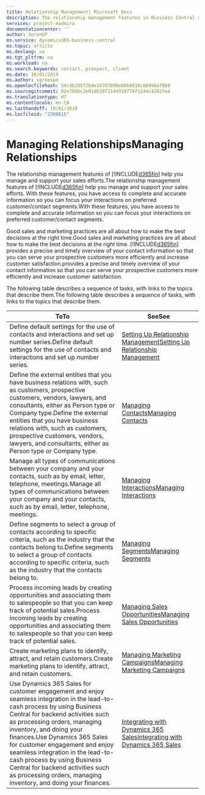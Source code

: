 ```yaml
---
title: Relationship Management| Microsoft Docs
description: The relationship management features in Business Central support your sales efforts and let you access information about contacts and prospects so you can serve customers efficiently.
services: project-madeira
documentationcenter: ''
author: SorenGP
ms.service: dynamics365-business-central
ms.topic: article
ms.devlang: na
ms.tgt_pltfrm: na
ms.workload: na
ms.search.keywords: contact, prospect, client
ms.date: 10/01/2019
ms.author: sgroespe
ms.openlocfilehash: 54cdb205f26de16397890e08b8918c66998af9b9
ms.sourcegitcommit: 02e704bc3e01d62072144919774f1244c42827e4
ms.translationtype: HT
ms.contentlocale: en-CA
ms.lasthandoff: 10/01/2019
ms.locfileid: "2308815"
---
```

# <a name="managing-relationships"></a><span data-ttu-id="c337e-103">Managing Relationships</span><span class="sxs-lookup"><span data-stu-id="c337e-103">Managing Relationships</span></span>
<span data-ttu-id="c337e-104">The relationship management features of [!INCLUDE[d365fin](includes/d365fin_md.md)] help you manage and support your sales efforts.</span><span class="sxs-lookup"><span data-stu-id="c337e-104">The relationship management features of [!INCLUDE[d365fin](includes/d365fin_md.md)] help you manage and support your sales efforts.</span></span> <span data-ttu-id="c337e-105">With these features, you have access to complete and accurate information so you can focus your interactions on preferred customer/contact segments.</span><span class="sxs-lookup"><span data-stu-id="c337e-105">With these features, you have access to complete and accurate information so you can focus your interactions on preferred customer/contact segments.</span></span>

<span data-ttu-id="c337e-106">Good sales and marketing practices are all about how to make the best decisions at the right time.</span><span class="sxs-lookup"><span data-stu-id="c337e-106">Good sales and marketing practices are all about how to make the best decisions at the right time.</span></span> [!INCLUDE[d365fin](includes/d365fin_md.md)] <span data-ttu-id="c337e-107">provides a precise and timely overview of your contact information so that you can serve your prospective customers more efficiently and increase customer satisfaction.</span><span class="sxs-lookup"><span data-stu-id="c337e-107">provides a precise and timely overview of your contact information so that you can serve your prospective customers more efficiently and increase customer satisfaction.</span></span>

<span data-ttu-id="c337e-108">The following table describes a sequence of tasks, with links to the topics that describe them.</span><span class="sxs-lookup"><span data-stu-id="c337e-108">The following table describes a sequence of tasks, with links to the topics that describe them.</span></span>  

| <span data-ttu-id="c337e-109">To</span><span class="sxs-lookup"><span data-stu-id="c337e-109">To</span></span> | <span data-ttu-id="c337e-110">See</span><span class="sxs-lookup"><span data-stu-id="c337e-110">See</span></span> |
| --- | --- |
|<span data-ttu-id="c337e-111">Define default settings for the use of contacts and interactions and set up number series.</span><span class="sxs-lookup"><span data-stu-id="c337e-111">Define default settings for the use of contacts and interactions and set up number series.</span></span>|[<span data-ttu-id="c337e-112">Setting Up Relationship Management</span><span class="sxs-lookup"><span data-stu-id="c337e-112">Setting Up Relationship Management</span></span>](marketing-setup-marketing.md)|
|<span data-ttu-id="c337e-113">Define the external entities that you have business relations with, such as customers, prospective customers, vendors, lawyers, and consultants, either as Person type or Company type.</span><span class="sxs-lookup"><span data-stu-id="c337e-113">Define the external entities that you have business relations with, such as customers, prospective customers, vendors, lawyers, and consultants, either as Person type or Company type.</span></span>|[<span data-ttu-id="c337e-114">Managing Contacts</span><span class="sxs-lookup"><span data-stu-id="c337e-114">Managing Contacts</span></span>](marketing-contacts.md)|
|<span data-ttu-id="c337e-115">Manage all types of communications between your company and your contacts, such as by email, letter, telephone, meetings.</span><span class="sxs-lookup"><span data-stu-id="c337e-115">Manage all types of communications between your company and your contacts, such as by email, letter, telephone, meetings.</span></span>|[<span data-ttu-id="c337e-116">Managing Interactions</span><span class="sxs-lookup"><span data-stu-id="c337e-116">Managing Interactions</span></span>](marketing-interactions.md)|
|<span data-ttu-id="c337e-117">Define segments to select a group of contacts according to specific criteria, such as the industry that the contacts belong to.</span><span class="sxs-lookup"><span data-stu-id="c337e-117">Define segments to select a group of contacts according to specific criteria, such as the industry that the contacts belong to.</span></span>|[<span data-ttu-id="c337e-118">Managing Segments</span><span class="sxs-lookup"><span data-stu-id="c337e-118">Managing Segments</span></span>](marketing-segments.md)|
|<span data-ttu-id="c337e-119">Process incoming leads by creating opportunities and associating them to salespeople so that you can keep track of potential sales.</span><span class="sxs-lookup"><span data-stu-id="c337e-119">Process incoming leads by creating opportunities and associating them to salespeople so that you can keep track of potential sales.</span></span>|[<span data-ttu-id="c337e-120">Managing Sales Opportunities</span><span class="sxs-lookup"><span data-stu-id="c337e-120">Managing Sales Opportunities</span></span>](marketing-manage-sales-opportunities.md)|
|<span data-ttu-id="c337e-121">Create marketing plans to identify, attract, and retain customers.</span><span class="sxs-lookup"><span data-stu-id="c337e-121">Create marketing plans to identify, attract, and retain customers.</span></span>|[<span data-ttu-id="c337e-122">Managing Marketing Campaigns</span><span class="sxs-lookup"><span data-stu-id="c337e-122">Managing Marketing Campaigns</span></span>](marketing-campaigns.md)|
|<span data-ttu-id="c337e-123">Use Dynamics 365 Sales for customer engagement and enjoy seamless integration in the lead-to-cash process by using Business Central for backend activities such as processing orders, managing inventory, and doing your finances.</span><span class="sxs-lookup"><span data-stu-id="c337e-123">Use Dynamics 365 Sales for customer engagement and enjoy seamless integration in the lead-to-cash process by using Business Central for backend activities such as processing orders, managing inventory, and doing your finances.</span></span>|[<span data-ttu-id="c337e-124">Integrating with Dynamics 365 Sales</span><span class="sxs-lookup"><span data-stu-id="c337e-124">Integrating with Dynamics 365 Sales</span></span>](marketing-integrate-dynamicscrm.md)|
